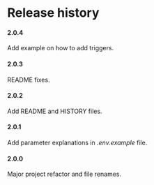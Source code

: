 # Release history

#### 2.0.4
Add example on how to add triggers.

#### 2.0.3
README fixes.

#### 2.0.2
Add README and HISTORY files.

#### 2.0.1
Add parameter explanations in _.env.example_ file.

#### 2.0.0
Major project refactor and file renames.